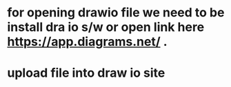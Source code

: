 # for opening drawio file we need to be install dra io s/w or open link here https://app.diagrams.net/ .
# upload file into draw io site
